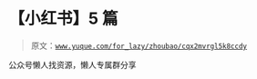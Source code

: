 # 【小红书】5 篇

> 原文：[`www.yuque.com/for_lazy/zhoubao/cqx2mvrgl5k8ccdy`](https://www.yuque.com/for_lazy/zhoubao/cqx2mvrgl5k8ccdy)

公众号懒人找资源，懒人专属群分享